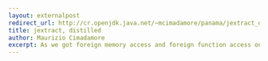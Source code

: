 ```yaml
---
layout: externalpost
redirect_url: http://cr.openjdk.java.net/~mcimadamore/panama/jextract_distilled.html
title: jextract, distilled
author: Maurizio Cimadamore
excerpt: As we got foreign memory access and foreign function access on a much more solid footing , I thought it was time to look again at jextract and see how we could make these new primitives play a more central part in the extraction process...
---
```

